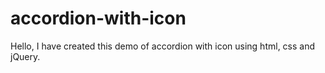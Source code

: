 # accordion-with-icon
Hello, I have created this demo of accordion with icon using html, css and jQuery.
